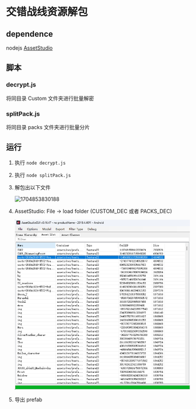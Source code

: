 # 交错战线资源解包

## dependence

nodejs
[AssetStudio](https://github.com/Perfare/AssetStudio)

## 脚本

### decrypt.js

将同目录 Custom 文件夹进行批量解密

### splitPack.js

将同目录 packs 文件夹进行批量分片

## 运行

1. 执行 `node decrypt.js`
2. 执行 `node splitPack.js`
3. 解包出以下文件

   ![1704853830188](https://file+.vscode-resource.vscode-cdn.net/d%3A/projects/AssetsProcessor/jczx/image/readme/1704853830188.png)

4. AssetStudio: File -> load folder (CUSTOM_DEC 或者 PACKS_DEC)

   ![1704853934393](image/readme/1704853934393.png)

5. 导出 prefab
